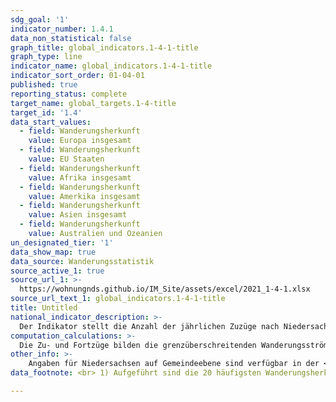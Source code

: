 ```yaml
---
sdg_goal: '1'
indicator_number: 1.4.1
data_non_statistical: false
graph_title: global_indicators.1-4-1-title
graph_type: line
indicator_name: global_indicators.1-4-1-title
indicator_sort_order: 01-04-01
published: true
reporting_status: complete
target_name: global_targets.1-4-title
target_id: '1.4'
data_start_values:
  - field: Wanderungsherkunft
    value: Europa insgesamt
  - field: Wanderungsherkunft
    value: EU Staaten
  - field: Wanderungsherkunft
    value: Afrika insgesamt
  - field: Wanderungsherkunft
    value: Amerkika insgesamt
  - field: Wanderungsherkunft
    value: Asien insgesamt
  - field: Wanderungsherkunft
    value: Australien und Ozeanien
un_designated_tier: '1'
data_show_map: true
data_source: Wanderungsstatistik
source_active_1: true
source_url_1: >-
  https://wohnungnds.github.io/IM_Site/assets/excel/2021_1-4-1.xlsx
source_url_text_1: global_indicators.1-4-1-title
title: Untitled
national_indicator_description: >-
  Der Indikator stellt die Anzahl der jährlichen Zuzüge nach Niedersachsen aus dem Ausland (=über die Bundesgrenzen) nach dem Land der Wanderungsherkunft dar.
computation_calculations: >-
  Die Zu- und Fortzüge bilden die grenzüberschreitenden Wanderungsströme zwischen Niedersachsen und dem Ausland nach demographischen Merkmalen ab. Die Kennzahl stellt das Ausmaß der Abwanderung aus Niedersachsen dar. Die Daten liegen differenziert nach Wanderungsziel vor. Daten über Zuzüge aus dem Ausland und die Fortzüge in das Ausland sind aussagekräftige Kennzahlen zum Wanderungsgeschehen. Sie basieren auf Angaben der Meldebehörden. Vor allem in den Jahren 2008 und 2009 ist die Aussagekraft der Daten allerdings beeinträchtigt: Die den Fortzügen dieser Jahre ins Ausland zugrunde liegenden Angaben der Meldebehörden enthalten Melderegisterbereinigungen, die infolge der Einführung der persönlichen Steueridentifikationsnummer durchgeführt worden sind. Das Ergebnis der Bereinigungen sind auch noch im Jahr 2009 nachgeholte Buchungen „Fortzug in das Ausland“, die in die Zählung der Fortzüge eingegangen sind. Die Werte werden nach dem Land des Wanderungsziels ausgewiesen. Aufgeführt sind die Länder der 20 häufigsten Staatsangehörigkeiten der Ausländerinnen und Ausländer in Niedersachsen.
other_info: >-
    Angaben für Niedersachsen auf Gemeindeebene sind verfügbar in der <a href="https://www1.nls.niedersachsen.de/statistik/default.asp" target="_blank">LSN-Online Datenbank</a> (Statistische Erhebung > 120 Wanderungsstatistik) sowie bundesweit in der <a href="https://www.regionalstatistik.de/genesis/online/logon" target="_blank">Regionaldatenbank Deutschland</a>. Methodische Erläuterungen finden sich fortlaufend in dem jährlich erscheinenden <a href="https://www.statistik.niedersachsen.de/startseite/veroffentlichungen/statistische_berichte/statistische-berichte-niedersachsen-87713.html" target="_blank">Statistische Berichten</a> Niedersachsen A III 1, Wanderungen.
data_footnote: <br> 1) Aufgeführt sind die 20 häufigsten Wanderungsherkunftsländer als darunter Positionen der in der Zeile Ingesamt augewiesenen Werte "Staatenlos" sowie "ungeklärt und ohne Angabe" werden in Sonstige Ziele geführt.

---
```

